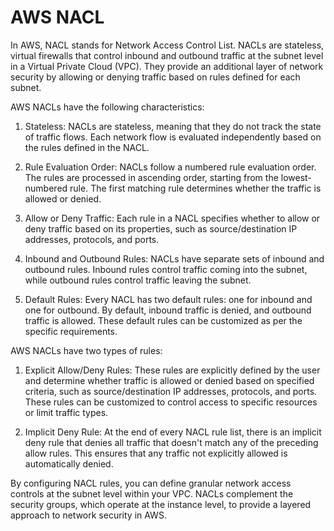 # AWS NACL

In AWS, NACL stands for Network Access Control List. NACLs are stateless, virtual firewalls that control inbound and outbound traffic at the subnet level in a Virtual Private Cloud (VPC). They provide an additional layer of network security by allowing or denying traffic based on rules defined for each subnet.

AWS NACLs have the following characteristics:

1. Stateless: NACLs are stateless, meaning that they do not track the state of traffic flows. Each network flow is evaluated independently based on the rules defined in the NACL.

2. Rule Evaluation Order: NACLs follow a numbered rule evaluation order. The rules are processed in ascending order, starting from the lowest-numbered rule. The first matching rule determines whether the traffic is allowed or denied.

3. Allow or Deny Traffic: Each rule in a NACL specifies whether to allow or deny traffic based on its properties, such as source/destination IP addresses, protocols, and ports.

4. Inbound and Outbound Rules: NACLs have separate sets of inbound and outbound rules. Inbound rules control traffic coming into the subnet, while outbound rules control traffic leaving the subnet.

5. Default Rules: Every NACL has two default rules: one for inbound and one for outbound. By default, inbound traffic is denied, and outbound traffic is allowed. These default rules can be customized as per the specific requirements.

AWS NACLs have two types of rules:

1. Explicit Allow/Deny Rules: These rules are explicitly defined by the user and determine whether traffic is allowed or denied based on specified criteria, such as source/destination IP addresses, protocols, and ports. These rules can be customized to control access to specific resources or limit traffic types.

2. Implicit Deny Rule: At the end of every NACL rule list, there is an implicit deny rule that denies all traffic that doesn't match any of the preceding allow rules. This ensures that any traffic not explicitly allowed is automatically denied.

By configuring NACL rules, you can define granular network access controls at the subnet level within your VPC. NACLs complement the security groups, which operate at the instance level, to provide a layered approach to network security in AWS.
